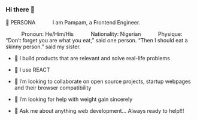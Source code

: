 ### Hi there 👋
🧑 PERSONA
   I am Pampam, a Frontend Engineer.

   Pronoun: He/Him/His
   Nationality: Nigerian
   Physique: “Don’t forget you are what you eat,” said one person. “Then I should eat a skinny person.” said my sister.
   
   
- 🔭 I build products that are relevant and solve real-life problems 

- 🌱 I use REACT

- 👯 I’m looking to collaborate on open source projects, startup webpages and their browser compatibility

- 🤔 I’m looking for help with weight gain sincerely

- 💬 Ask me about anything web development... Always ready to help!!!

